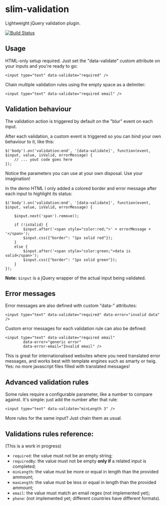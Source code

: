 # slim-validation
Lightweight jQuery validation plugin.

[![Build Status](https://travis-ci.org/andreiduca/slim-validation.svg?branch=master)](https://travis-ci.org/andreiduca/slim-validation)

## Usage
HTML-only setup required. Just set the "data-validate" custom attribute on your inputs and you're ready to go:

```
<input type="text" data-validate="required" />
```

Chain multiple validation rules using the empty space as a delimiter:

```
<input type="text" data-validate="required email" />
```

## Validation behaviour
The validation action is triggered by default on the "blur" event on each input.

After each validation, a custom event is triggered so you can bind your own behaviour to it, like this:

```
$('body').on('validation:end', '[data-validate]', function(event, $input, value, isValid, errorMessage) {
    // ... yout code goes here
});
```

Notice the parameters you can use at your own disposal. Use your imagination!

In the demo HTML I only added a colored border and error message after each input to highlight its status:

```
$('body').on('validation:end', '[data-validate]', function(event, $input, value, isValid, errorMessage) {

    $input.next('span').remove();

    if (!isValid) {
        $input.after('<span style="color:red;">' + errorMessage + '</span>');
        $input.css({"border": "1px solid red"});
    }
    else {
        $input.after('<span style="color:green;">data is valid</span>');
        $input.css({"border": "1px solid green"});
    }
});
```

**Note:** `$input` is a jQuery wrapper of the actual input being validated.

## Error messages
Error messages are also defined with custom "data-" attributes:

```
<input type="text" data-validate="required" data-error="invalid data" />
```

Custom error messages for each validation rule can also be defined:

```
<input type="text" data-validate="required email"
        data-error="generic error"
        data-error-email="Invalid email" />
```

This is great for internationalised websites where you need translated error messages, and works best with template engines such as smarty or twig. Yes: no more javascript files filled with translated messages!

## Advanced validation rules
Some rules require a configurable parameter, like a number to compare against. It's simple: just add the number after that rule:

```
<input type="text" data-validate="minLength 3" />
```

More rules for the same input? Just chain them as usual.


## Validations rules reference:
(This is a work in progress)

- `required`: the value must not be an empty string;
- `requiredBy`: the value must not be empty **only if** a related input is completed;
- `minLength`: the value must be more or equal in length than the provided ammount;
- `maxLength`: the value must be less or equal in length than the provided ammount;
- `email`: the value must match an email regex (not implemented yet);
- `phone`: (not implemented yet; different countries have different formats).
